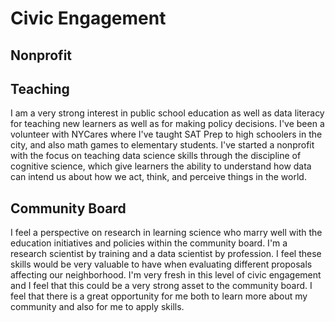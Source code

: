 # Civic Engagement

## Nonprofit

## Teaching
I am a very strong interest in public school education as well as data literacy for teaching new learners as well as for making policy decisions. I've been a volunteer with NYCares where I've taught SAT Prep to high schoolers in the city, and also math games to elementary students. I've started a nonprofit with the focus on teaching data science skills through the discipline of cognitive science, which give learners the ability to understand how data can intend us about how we act, think, and perceive things in the world. 

## Community Board
I feel a perspective on research in learning science who marry well with the education initiatives and policies within the community board.
I'm a research scientist by training and a data scientist by profession. I feel these skills would be very valuable to have when evaluating different proposals affecting our neighborhood. I'm very fresh in this level of civic engagement and I feel that this could be a very strong asset to the community board. I feel that there is a great opportunity for me both to learn more about my community and also for me to apply skills.